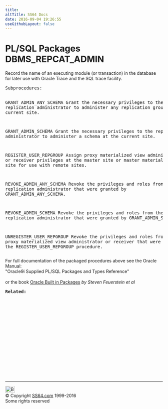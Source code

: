 ```yaml
---
title:
altTitle: SS64 Docs
date: 2016-09-04 19:26:55
useGithubLayout: false
---
```

<!-- #BeginLibraryItem "/Library/head_orapack.lbi" --><!-- #EndLibraryItem --><h1>PL/SQL Packages DBMS_REPCAT_ADMIN</h1> 
<p>Record the name of an executing module (or transaction) in the 
  database for later use with Oracle Trace and the SQL trace facility.</p>
<pre>Subprocedures:

GRANT_ADMIN_ANY_SCHEMA   Grant the necessary privileges to the replication administrator
                         to administer any replication group at the current site.  

GRANT_ADMIN_SCHEMA       Grant the necessary privileges to the replication administrator
                         to administer a schema at the current site.  

REGISTER_USER_REPGROUP   Assign proxy materialized view administrator or receiver
                         privileges at the master site or master materialized view
                         site for use with remote sites.  

REVOKE_ADMIN_ANY_SCHEMA  Revoke the privileges and roles from the replication administrator
                         that were granted by GRANT_ADMIN_ANY_SCHEMA. 

REVOKE_ADMIN_SCHEMA      Revoke the privileges and roles from the replication administrator
                         that were granted by GRANT_ADMIN_SCHEMA. 

UNREGISTER_USER_REPGROUP Revoke the privileges and roles from the proxy materialized
                         view administrator or receiver that were granted by the
                         REGISTER_USER_REPGROUP procedure.  </pre>
<p><span class="body">For full documentation of the packaged procedures above see the Oracle Manual:<br>
"Oracle9i Supplied PL/SQL Packages and Types Reference"<b><br>
<br>
</b>or the book <a href="../links/orasqllinks.html">Oracle Built in Packages</a> 
<i>by Steven Feuerstein et al</i></span></p>
<pre><span class="body"><b>Related</b></span><span class="body"><b>:</b></span> </pre><!-- #BeginLibraryItem "/Library/foot_ora.lbi" --><p>
<!-- oracle-footer -->
<ins class="adsbygoogle" style="display:inline-block;width:300px;height:250px" data-ad-client="ca-pub-6140977852749469" data-ad-slot="4275490898"></ins>
<script>
(adsbygoogle = window.adsbygoogle || []).push({});
</script></p>
<hr>
<div id="bl" class="footer"><a href="DBMS_REPCAT_ADMIN.html#"><img src="../images/top.png" width="30" height="22" alt="Back to the Top"></a></div>
<div id="br" class="footer, tagline">© Copyright <a href="http://ss64.com/">SS64.com</a> 1999-2016<br>
Some rights reserved</div><!-- #EndLibraryItem -->

